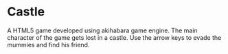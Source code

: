 # Castle
A HTML5 game developed using akihabara game engine. The main character of the game gets lost in a castle. Use the arrow keys to evade the mummies and find his friend.
